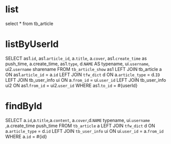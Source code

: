 list
===
select * from tb_article

listByUserId
============
SELECT 
	as1.`id`,
	as1.`article_id`,
	a.`title`,
	a.`cover`,
	as1.`create_time` as push_time,
	a.create_time,
	as1.`type`,
    d.`NAME` AS typename,
	ui.`username`,
	ui2.`username` sharename
FROM 
	`tb_article_show` as1 
LEFT JOIN 
	tb_article a 
ON 
	as1.`article_id` = a.`id`
LEFT JOIN
	`tfw_dict` d
ON
	a.`article_type` = d.`ID`
LEFT JOIN
	tb_user_info ui 
ON 
	a.`from_id` = ui.`user_id`
LEFT JOIN
    	tb_user_info ui2 
    ON 
    	as1.`from_id` = ui2.`user_id`
WHERE
	as1.`to_id` = #{userId}
	
findById
========
SELECT a.`id`,a.`title`,a.`content`, a.`cover`,d.`NAME` typename, ui.`username` ,a.create_time push_time
FROM `tb_article` a 
LEFT JOIN `tfw_dict` d ON a.`article_type` = d.`id`
LEFT JOIN `tb_user_info` ui ON ui.`user_id` = a.`from_id`
WHERE a.`id` = #{id}